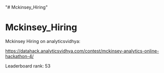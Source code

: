 "# Mckinsey_Hiring" 
# Mckinsey_Hiring

Mckinsey Hiring on analyticsvidhya:

https://datahack.analyticsvidhya.com/contest/mckinsey-analytics-online-hackathon-4/

Leaderboard rank: 53
